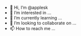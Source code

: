 - 👋 Hi, I’m @applesk
- 👀 I’m interested in ...
- 🌱 I’m currently learning ...
- 💞️ I’m looking to collaborate on ...
- 📫 How to reach me ...

<!---
applesk/applesk is a ✨ special ✨ repository because its `README.md` (this file) appears on your GitHub profile.
You can click the Preview link to take a look at your changes.
--->
